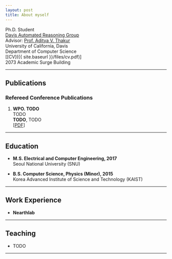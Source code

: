 ```yaml
---
layout: post
title: About myself
---
```


Ph.D. Student  
[Davis Automated Reasoning Group](https://95616ARG.github.io/)  
Advisor: [Prof. Aditya V. Thakur](https://thakur.cs.ucdavis.edu/)  
University of California, Davis  
Department of Computer Science  
[[CV]({{ site.baseurl }}/files/cv.pdf)]  
2073 Academic Surge Building

<!--Forging novel techniques, finding interesting applications.-->

----
## Publications

### Refereed Conference Publications
1. **WPO. TODO**  
   TODO  
   **TODO**, TODO  
   [[PDF](https://www.google.com)]

----
## Education

- **M.S. Electrical and Computer Engineering, 2017**  
  Seoul National University (SNU)

- **B.S. Computer Science, Physics (Minor), 2015**  
  Korea Advanced Institute of Science and Technology (KAIST)

----
## Work Experience

- **Nearthlab**

----
## Teaching

- TODO

----
